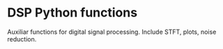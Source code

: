 # DSP Python functions

Auxiliar functions for digital signal processing. Include STFT, plots, noise reduction. 
